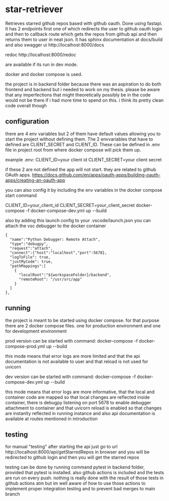 # star-retriever

Retrieves starred github repos based with github oauth. Done using fastapi. It has 2 endpoints first one of which redirects the user to github oauth login and then to callback route which gets the repos from github api and then returns them to user in neat json. It has sphinx documentation at docs/build and also
swagger ui
http://localhost:8000/docs

redoc
http://localhost:8000/redoc

are available if its run in dev mode.

docker and docker compose is used.

the project is in backend folder because there was an aspiration to do both frontend and backend but i needed to work on my thesis. please be aware that any imperfections that might theoretically possibly be in the code would not be there if i had more time to spend on this. i think its pretty clean code overall though

## configuration

there are 4 env variables but 2 of them have default values allowing you to start the project without defining them. The 2 envvariables that have to defined are CLIENT_SECRET and CLIENT_ID. These can be defined in .env file in project root from where docker compose will pick them up.

example .env:
CLIENT_ID=your client id
CLIENT_SECRET=your client secret

if these 2 are not defined the app will not start. they are related to github OAuth apps. https://docs.github.com/en/apps/oauth-apps/building-oauth-apps/creating-an-oauth-app

you can also config it by including the env variables in the docker compose start command

CLIENT_ID=your_client_id CLIENT_SECRET=your_client_secret docker-compose -f docker-compose-dev.yml up --build

also by adding this launch config to your .vscode/launch.json you can attach the vsc debugger to the docker container

    {
      "name":"Python Debugger: Remote Attach",
      "type":"debugpy",
      "request":"attach",
      "connect":{"host":"localhost","port":5678},
      "logToFile": true,
      "justMyCode": true,
      "pathMappings":[
        {
          "localRoot":"${workspaceFolder}/backend",
          "remoteRoot": "/usr/src/app"
        }
      ]
    },

## running

the project is meant to be started using docker compose. for that purpose there are 2 docker compose files. one for production environment and one for development environment

prod version can be started with command:
docker-compose -f docker-compose-prod.yml up --build

this mode means that error logs are more limited and that the api documentation is not available to user and that reload is not used for uvicorn

dev version can be started with command:
docker-compose -f docker-compose-dev.yml up --build

this mode means that error logs are more informative, that the local and container code are mapped so that local changes are reflected inside container, there is debugpy listening on port 5678 to enable debugger attachment to container and that uvicorn reload is enabled so that changes are instanlty reflected in running instance and also api documentation is available at routes mentioned in introduction

## testing

for manual "testing" after starting the api just go to url http://localhost:8000/api/getStarredRepos in browser and you will be redirected to github login and then you will get the starred repos

testing can be done by running command pytest in backend folder, provided that pytest is installed. also github actions is included and the tests are run on every push. nothing is really done with the result of those tests in github actions atm but im well aware of how to use those actions to implement proper integration testing and to prevent bad merges to main branch
